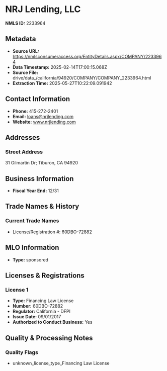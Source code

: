 # NRJ Lending, LLC

**NMLS ID:** 2233964

## Metadata
- **Source URL:** https://nmlsconsumeraccess.org/EntityDetails.aspx/COMPANY/2233964
- **Data Timestamp:** 2025-02-14T17:00:15.068Z
- **Source File:** drive/data_/california/94920/COMPANY/COMPANY_2233964.html
- **Extraction Time:** 2025-05-27T10:22:09.091942

## Contact Information
- **Phone:** 415-272-2401
- **Email:** loans@nrjlending.com
- **Website:** www.nrjlending.com

## Addresses
### Street Address
31 Gilmartin Dr; Tiburon, CA 94920

## Business Information
- **Fiscal Year End:** 12/31

## Trade Names & History
### Current Trade Names
- License/Registration #: 60DBO-72882

## MLO Information
- **Type:** sponsored

## Licenses & Registrations

### License 1
- **Type:** Financing Law License
- **Number:** 60DBO-72882
- **Regulator:** California - DFPI
- **Issue Date:** 09/01/2017
- **Authorized to Conduct Business:** Yes

## Quality & Processing Notes
### Quality Flags
- unknown_license_type_Financing Law License
